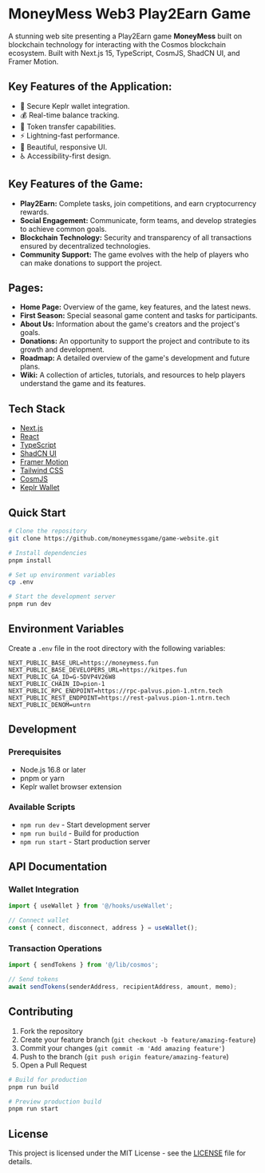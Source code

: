 # MoneyMess Web3 Play2Earn Game

A stunning web site presenting a Play2Earn game **MoneyMess** built on blockchain technology for interacting with the Cosmos blockchain ecosystem. Built with Next.js 15, TypeScript, CosmJS, ShadCN UI, and Framer Motion.

## Key Features of the Application:

- 🔐 Secure Keplr wallet integration.
- 💰 Real-time balance tracking.
- 💸 Token transfer capabilities.
- ⚡ Lightning-fast performance.
- 🎨 Beautiful, responsive UI.
- ♿ Accessibility-first design.

## Key Features of the Game:

- **Play2Earn:** Complete tasks, join competitions, and earn cryptocurrency rewards.
- **Social Engagement:** Communicate, form teams, and develop strategies to achieve common goals.
- **Blockchain Technology:** Security and transparency of all transactions ensured by decentralized technologies.
- **Community Support:** The game evolves with the help of players who can make donations to support the project.

## Pages:

- **Home Page:** Overview of the game, key features, and the latest news.
- **First Season:** Special seasonal game content and tasks for participants.
- **About Us:** Information about the game's creators and the project's goals.
- **Donations:** An opportunity to support the project and contribute to its growth and development.
- **Roadmap:** A detailed overview of the game's development and future plans.
- **Wiki:**  A collection of articles, tutorials, and resources to help players understand the game and its features.

## Tech Stack

- [Next.js](https://nextjs.org/)
- [React](https://reactjs.org/)
- [TypeScript](https://www.typescriptlang.org/)
- [ShadCN UI](https://ui.shadcn.com/)
- [Framer Motion](https://www.framer.com/motion/)
- [Tailwind CSS](https://tailwindcss.com/)
- [CosmJS](https://github.com/cosmos/cosmjs)
- [Keplr Wallet](https://www.keplr.app/)

## Quick Start

```bash
# Clone the repository
git clone https://github.com/moneymessgame/game-website.git

# Install dependencies
pnpm install

# Set up environment variables
cp .env

# Start the development server
pnpm run dev
```

## Environment Variables

Create a `.env` file in the root directory with the following variables:

```env
NEXT_PUBLIC_BASE_URL=https://moneymess.fun
NEXT_PUBLIC_BASE_DEVELOPERS_URL=https://kitpes.fun
NEXT_PUBLIC_GA_ID=G-5DVP4V26W8
NEXT_PUBLIC_CHAIN_ID=pion-1
NEXT_PUBLIC_RPC_ENDPOINT=https://rpc-palvus.pion-1.ntrn.tech
NEXT_PUBLIC_REST_ENDPOINT=https://rest-palvus.pion-1.ntrn.tech
NEXT_PUBLIC_DENOM=untrn
```

## Development

### Prerequisites

- Node.js 16.8 or later
- pnpm or yarn
- Keplr wallet browser extension


### Available Scripts

- `npm run dev` - Start development server
- `npm run build` - Build for production
- `npm run start` - Start production server

## API Documentation

### Wallet Integration

```typescript
import { useWallet } from '@/hooks/useWallet';

// Connect wallet
const { connect, disconnect, address } = useWallet();
```

### Transaction Operations

```typescript
import { sendTokens } from '@/lib/cosmos';

// Send tokens
await sendTokens(senderAddress, recipientAddress, amount, memo);
```

## Contributing

1. Fork the repository
2. Create your feature branch (`git checkout -b feature/amazing-feature`)
3. Commit your changes (`git commit -m 'Add amazing feature'`)
4. Push to the branch (`git push origin feature/amazing-feature`)
5. Open a Pull Request 


```bash
# Build for production
pnpm run build

# Preview production build
pnpm run start
```


## License

This project is licensed under the MIT License - see the [LICENSE](LICENSE) file for details.
